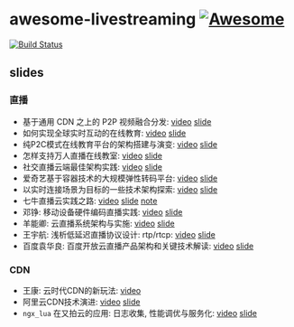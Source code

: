 # awesome-livestreaming [![Awesome](https://cdn.rawgit.com/sindresorhus/awesome/d7305f38d29fed78fa85652e3a63e154dd8e8829/media/badge.svg)](https://github.com/sindresorhus/awesome)

[![Build Status](https://travis-ci.org/osrtss/awesome-livestreaming.svg?branch=master)](https://travis-ci.org/osrtss/awesome-livestreaming)

## slides

### 直播
* 基于通用 CDN 之上的 P2P 视频融合分发: [video](http://lock522.b0.upaiyun.com/yangchengli.mp4) [slide](http://lock522.b0.upaiyun.com/ycl.pdf)
* 如何实现全球实时互动的在线教育: [video](http://www.infoq.com/cn/presentations/how-to-realize-the-global-real-time-interactive-online-education) [slide](http://akshare.b0.upaiyun.com/livestreaming/lecture-20151219pm-xieyanqing.pdf)
* 纯P2C模式在线教育平台的架构搭建与演变: [video](http://www.infoq.com/cn/presentations/architecture-and-evolution-of-pure-p2c-mode-online-education-platform) [slide](http://akshare.b0.upaiyun.com/livestreaming/lecture-20151219pm-weixiangjun.pdf)
* 怎样支持万人直播在线教室: [video](http://www.infoq.com/cn/presentations/how-to-support-the-people-live-online-classroom) [slide](http://akshare.b0.upaiyun.com/livestreaming/lecture-20151219pm-ligangjiang.pdf)
* 社交直播云端最佳架构实践: [video](http://www.infoq.com/cn/presentations/best-architecture-practice-social-video-cloud) [slide](http://akshare.b0.upaiyun.com/livestreaming/lecture-20151219pm-haomingfei.pdf)
* 爱奇艺基于容器技术的大规模弹性转码平台: [video](http://www.infoq.com/cn/presentations/large-scale-containeri-transcoding-platform-of-iqiyi) [slide](http://akshare.b0.upaiyun.com/livestreaming/lecture-20151219am-yuke.pdf)
* 以实时连接场景为目标的一些技术架构探索: [video](http://lock522.b0.upaiyun.com/wangyuhang.mp4) [slide](http://lock522.b0.upaiyun.com/wyh.pdf)
* 七牛直播云实践之路: [video](http://hd.qiniu.com/arch/history/6) [slide](http://77fycs.com2.z0.glb.qiniucdn.com/pili_technology_sharing.pdf) [note](notes/pili/README.md)
* 邓铮: 移动设备硬件编码直播实践: [video](http://musee20160425.b0.upaiyun.com/1deng.mp4) [slide](http://musee20160425.b0.upaiyun.com/1dengzhengpdf.pdf)
* 羊能卿: 云直播系统架构与实施: [video](http://musee20160425.b0.upaiyun.com/2yang.mp4) [slide](http://musee20160425.b0.upaiyun.com/2yangnengqing.pptx)
* 王宇航: 浅析低延迟直播协议设计: rtp/rtcp: [video](http://musee20160425.b0.upaiyun.com/3wang.mp4) [slide](http://musee20160425.b0.upaiyun.com/3wangyuhangpdf.pdf)
* 百度袁华良: 百度开放云直播产品架构和关键技术解读: [video](http://www.infoq.com/cn/presentations/baidu-open-cloud-product-architecture-and-key-technical) [slide](http://akshare.b0.upaiyun.com/livestreaming/lecture-20160702-baiduslgon-yuanhualiang.pdf)

### CDN
* 王康: 云时代CDN的新玩法: [video](http://www.infoq.com/cn/interviews/interview-with-wangkang-talk-cloud-cdn)
* 阿里云CDN技术演进: [video](http://www.infoq.com/cn/presentations/alibaba-cloud-cdn-technology-evolution) [slide](http://www.slideshare.net/joshzhu/cdn-44527943)
* `ngx_lua` 在又拍云的应用: 日志收集, 性能调优与服务化: [video](http://www.infoq.com/cn/presentations/application-of-ngx-lua-in-the-upyun) [slide](http://akshare.b0.upaiyun.com/livestreaming/lecture-20160715pm-as-shenzhen-zhangcong.pdf)
